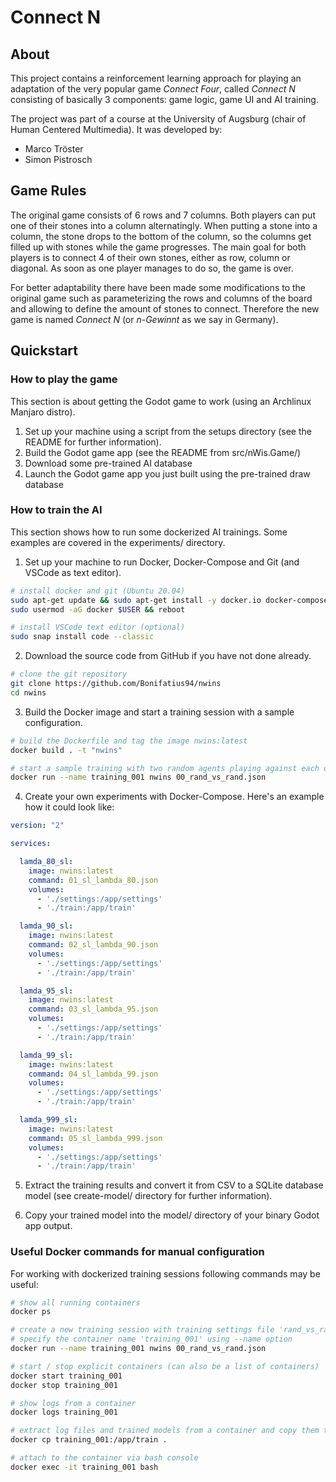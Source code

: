 # Connect N

## About
This project contains a reinforcement learning approach for playing an adaptation of the very popular game *Connect Four*, called *Connect N*
consisting of basically 3 components: game logic, game UI and AI training.

The project was part of a course at the University of Augsburg (chair of Human Centered Multimedia). It was developed by:
- Marco Tröster
- Simon Pistrosch

## Game Rules
The original game consists of 6 rows and 7 columns. Both players can put one of their stones into a column alternatingly. 
When putting a stone into a column, the stone drops to the bottom of the column, so the columns get filled up with stones
while the game progresses. The main goal for both players is to connect 4 of their own stones, either as row, column or diagonal.
As soon as one player manages to do so, the game is over.

For better adaptability there have been made some modifications to the original game such as parameterizing 
the rows and columns of the board and allowing to define the amount of stones to connect. 
Therefore the new game is named *Connect N* (or *n-Gewinnt* as we say in Germany).

## Quickstart

### How to play the game
This section is about getting the Godot game to work (using an Archlinux Manjaro distro).

1) Set up your machine using a script from the setups directory (see the README for further information).
2) Build the Godot game app (see the README from src/nWis.Game/)
3) Download some pre-trained AI database
4) Launch the Godot game app you just built using the pre-trained draw database

### How to train the AI
This section shows how to run some dockerized AI trainings. Some examples are covered in the experiments/ directory.

1) Set up your machine to run Docker, Docker-Compose and Git (and VSCode as text editor).
```sh
# install docker and git (Ubuntu 20.04)
sudo apt-get update && sudo apt-get install -y docker.io docker-compose git
sudo usermod -aG docker $USER && reboot

# install VSCode text editor (optional)
sudo snap install code --classic
```

2) Download the source code from GitHub if you have not done already.
```sh
# clone the git repository
git clone https://github.com/Bonifatius94/nwins
cd nwins
```

3) Build the Docker image and start a training session with a sample configuration.
```sh
# build the Dockerfile and tag the image nwins:latest
docker build . -t "nwins"

# start a sample training with two random agents playing against each other
docker run --name training_001 nwins 00_rand_vs_rand.json
```

4) Create your own experiments with Docker-Compose. Here's an example how it could look like:
```yaml
version: "2"

services:

  lamda_80_sl:
    image: nwins:latest
    command: 01_sl_lambda_80.json
    volumes:
      - './settings:/app/settings'
      - './train:/app/train'

  lamda_90_sl:
    image: nwins:latest
    command: 02_sl_lambda_90.json
    volumes:
      - './settings:/app/settings'
      - './train:/app/train'

  lamda_95_sl:
    image: nwins:latest
    command: 03_sl_lambda_95.json
    volumes:
      - './settings:/app/settings'
      - './train:/app/train'

  lamda_99_sl:
    image: nwins:latest
    command: 04_sl_lambda_99.json
    volumes:
      - './settings:/app/settings'
      - './train:/app/train'

  lamda_999_sl:
    image: nwins:latest
    command: 05_sl_lambda_999.json
    volumes:
      - './settings:/app/settings'
      - './train:/app/train'
```

5) Extract the training results and convert it from CSV to a SQLite database model 
(see create-model/ directory for further information).

6) Copy your trained model into the model/ directory of your binary Godot app output.

### Useful Docker commands for manual configuration
For working with dockerized training sessions following commands may be useful:

```sh
# show all running containers
docker ps

# create a new training session with training settings file 'rand_vs_rand.json'
# specify the container name 'training_001' using --name option
docker run --name training_001 nwins 00_rand_vs_rand.json

# start / stop explicit containers (can also be a list of containers)
docker start training_001
docker stop training_001

# show logs from a container
docker logs training_001

# extract log files and trained models from a container and copy them to the host OS
docker cp training_001:/app/train .

# attach to the container via bash console
docker exec -it training_001 bash
```
